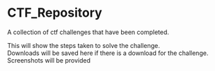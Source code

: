 # CTF_Repository
A collection of ctf challenges that have been completed.

This will show the steps taken to solve the challenge.<br>
Downloads will be saved here if there is a download for the challenge. Screenshots will be provided
